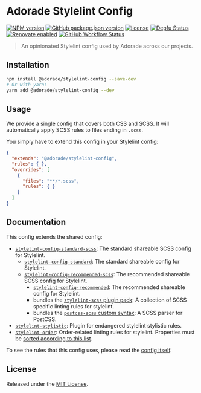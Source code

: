 # Adorade Stylelint Config

[![NPM version](http://img.shields.io/npm/v/@adorade/stylelint-config?logo=npm)](https://www.npmjs.org/package/@adorade/stylelint-config)
[![GitHub package.json version](https://img.shields.io/github/package-json/v/adorade/stylelint-config?color=green&logo=github)](https://github.com/adorade/stylelint-config/blob/main/package.json)
[![license](https://img.shields.io/github/license/adorade/stylelint-config)](https://mit-license.org)
[![Depfu Status](https://img.shields.io/depfu/dependencies/github/adorade/stylelint-config)](https://depfu.com/repos/github/adorade/stylelint-config)
[![Renovate enabled](https://img.shields.io/badge/renovate-enabled-brightgreen)](https://renovatebot.com/)
[![GitHub Workflow Status](https://img.shields.io/github/actions/workflow/status/adorade/stylelint-config/node.yml?label=Test%20CI&logo=github)](https://github.com/adorade/stylelint-config/actions/workflows/node.yml)

> An opinionated Stylelint config used by Adorade across our projects.
  
## Installation

```bash
npm install @adorade/stylelint-config --save-dev
# Or with yarn:
yarn add @adorade/stylelint-config --dev
```

## Usage

We provide a single config that covers both CSS and SCSS. It will automatically apply SCSS rules to files ending in `.scss`.

You simply have to extend this config in your Stylelint config:

```json
{
  "extends": "@adorade/stylelint-config",
  "rules": { },
  "overrides": [
    {
      "files": "**/*.scss",
      "rules": { }
    }
  ]
}
```

## Documentation

This config extends the shared config:

- [`stylelint-config-standard-scss`](https://github.com/stylelint-scss/stylelint-config-standard-scss): The standard shareable SCSS config for Stylelint.
  - [`stylelint-config-standard`](https://github.com/stylelint/stylelint-config-standard): The standard shareable config for Stylelint.
  - [`stylelint-config-recommended-scss`](https://github.com/stylelint-scss/stylelint-config-recommended-scss): The recommended shareable SCSS config for Stylelint.
    - [`stylelint-config-recommended`](https://github.com/stylelint/stylelint-config-recommended): The recommended shareable config for Stylelint.
    - bundles the [`stylelint-scss` plugin pack](https://github.com/stylelint-scss/stylelint-scss): A collection of SCSS specific linting rules for stylelint.
    - bundles the [`postcss-scss` custom syntax](https://github.com/postcss/postcss-scss): A SCSS parser for PostCSS.
- [`stylelint-stylistic`](https://github.com/elirasza/stylelint-stylistic): Plugin for endangered stylelint stylistic rules.
- [`stylelint-order`](https://github.com/hudochenkov/stylelint-order): Order-related linting rules for stylelint.
  Properties must be [sorted according to this list](https://github.com/adorade/stylelint-config/blob/main/groups.js).

To see the rules that this config uses, please read the [config itself](/index.js).

## License

Released under the [MIT License](LICENSE).
